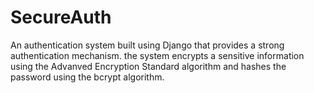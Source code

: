 # SecureAuth

An authentication system built using Django that provides a strong authentication mechanism. the system encrypts a sensitive information using the Advanved Encryption Standard algorithm and hashes the password using the bcrypt algorithm.
